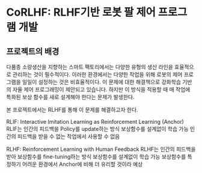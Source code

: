 # CoRLHF: RLHF기반 로봇 팔 제어 프로그램 개발

## 프로젝트의 배경
다품종 소량생산을 지향하는 스마트 팩토리에서는 다양한 유형의 생산 라인을 효율적으로 관리하는 것이 필수적이다. 이러한 환경에서는 다양한 작업을 위해 로봇의 제어 프로그램을 일일이 설정하는 것은 비효율적이다. 이 문제에 대한 해결책으로 강화학습 기반의 자율 제어 프로그래밍이 제안되고 있습니다. 하지만 이 방식을 적용할 때 매 작업에 특화된 보상 함수를 새로 설계해야 한다는 문제가 발생한다.

본 프로젝트에서는 RLHF를 통해 이 문제를 해결하고자 한다.

RLIF: Interactive Imitation Learning as Reinforcement Learning (Anchor)
RLIF는 인간의 피드백을 Policy를 update하는 방식
보상함수를 설계없이 학습 가능 
인간의 피드백을 받을 수 없는 작업에서 사용할 수 없음


RLHF: Reinforcement Learning with Human Feedback
RLHF는 인간의 피드백을 받아 보상함수를 fine-tuning하는 방식
보상함수를 설계없이 학습 가능 
보상함수를 특정하기 어려운 환경에서 Anchor에 비해 더 유리할 것이라 예상

